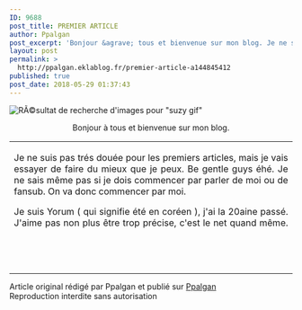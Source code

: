```yaml
---
ID: 9688
post_title: PREMIER ARTICLE
author: Ppalgan
post_excerpt: 'Bonjour &agrave; tous et bienvenue sur mon blog. Je ne suis pas tr&eacute;s dou&eacute;e pour les premiers articles, mais je vais essayer de faire du mieux que je peux. Be gentle guys &eacute;h&eacute;. Je ne sais m&ecirc;me pas si je dois commencer par parler de moi ou de fansub. On va donc commencer par moi.&nbsp; Je suis Yorum ( qui...'
layout: post
permalink: >
  http://ppalgan.eklablog.fr/premier-article-a144845412
published: true
post_date: 2018-05-29 01:37:43
---
```

<p><img style="display: block; margin-left: auto; margin-right: auto;" src="https://united-subs.dearclouds.com/wp-content/uploads/2018/05/39cbb3e2c531e0f8b124f257f4e1cd78.jpg" alt="R&Atilde;&copy;sultat de recherche d'images pour &quot;suzy gif&quot;"/></p>
<p style="text-align: center;">Bonjour &agrave; tous et bienvenue sur mon blog.</p>
<table style="height: 154px; margin-left: auto; margin-right: auto;" width="401" height="154">
<tbody>
<tr>
<td>
<p style="text-align: justify;">Je ne suis pas tr&eacute;s dou&eacute;e pour les premiers articles, mais je vais essayer de faire du mieux que je peux. Be gentle guys &eacute;h&eacute;. Je ne sais m&ecirc;me pas si je dois commencer par parler de moi ou de fansub. On va donc commencer par moi.&nbsp;</p>
<p style="text-align: justify;">Je suis Yorum ( qui signifie &eacute;t&eacute; en cor&eacute;en ), j'ai la 20aine pass&eacute;. J'aime pas non plus &ecirc;tre trop pr&eacute;cise, c'est le net quand m&ecirc;me. Je regarde des dramas depuis un petit moment d&eacute;j&agrave; ( 5 ans ou plus ), mon genre pr&eacute;f&eacute;r&eacute; reste la com&eacute;die romantique. Mon drama favoris c'est Goblin et j'adore l'actrice Suzy Bae.</p>
<p style="text-align: justify;">Niveau fansub, comme dit dans la page d'accueil, je ne prendrais jamais de projet d'1h de plus de 12 &eacute;pisodes. Je n'ai pas le temps et l'envie de m'engager dans &ccedil;a et encore moins de rentrer dans la guerre des grosses fansubs. Je me concentrerais essentiellement sur les petits dramas et web dramas oubli&eacute;.&nbsp;</p>
<p style="text-align: justify;">J'esp&egrave;re que vous vous plairait ici et que vous saurez appr&eacute;cier mon travail.&nbsp;</p>
</td>
</tr>
</tbody>
</table><br /><br /><br /><hr />Article original rédigé par Ppalgan et publié sur <a href="http://ppalgan.eklablog.fr/">Ppalgan</a> <br /> Reproduction interdite sans autorisation